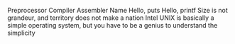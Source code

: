  Preprocessor
Compiler
Assembler
Name
Hello, puts
Hello, printf
Size is not grandeur, and territory does not make a nation
Intel
UNIX is basically a simple operating system, but you have to be a genius to understand the simplicity

